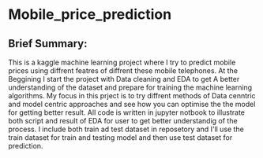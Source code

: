 # Mobile_price_prediction
## Brief Summary:

This is a kaggle machine learning project where I try to predict mobile prices using diffrent featres of diffrent these mobile telephones.
At the Beggining I start the project with Data cleaning and EDA to get A better understanding of the dataset and prepare for training the 
machine learning algorithms. 
My focus in this prject is to try diffrent methods of Data cenntric and model centric approaches and see how you can optimise the
the model for getting better result. 
All code is written in jupyter notbook to illustrate both script and result of EDA for user to get better understandig of the process. 
I include both train ad test dataset in reposetory and I'll use the train dataset for train and testing model and then use test dataset
for prediction.
